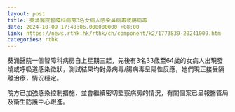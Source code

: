 ```yaml
---
layout: post
title: 葵涌醫院智障科病房3名女病人感染鼻病毒或腸病毒
date: 2024-10-09 17:40:06.000000000 +08:00
link: https://news.rthk.hk/rthk/ch/component/k2/1773839-20241009.htm
categories: rthk
---
```


葵涌醫院一個智障科病房自上星期三起，先後有3名33歲至64歲的女病人出現發燒或呼吸道感染徵狀，測試結果均對鼻病毒/腸病毒呈陽性反應，她們現正接受隔離治療，情況穩定。

院方已加強感染控制措施，並會繼續密切監察病房的情況，有關個案已呈報醫管局及衞生防護中心跟進。
